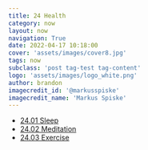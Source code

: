 ```yaml
---
title: 24 Health
category: now
layout: now
navigation: True
date: 2022-04-17 10:18:00
cover: 'assets/images/cover8.jpg'
tags: now
subclass: 'post tag-test tag-content'
logo: 'assets/images/logo_white.png'
author: brandon
imagecredit_id: '@markusspiske'
imagecredit_name: 'Markus Spiske'
---
```

- <a href="{{ site.baseurl }}notes/24.01-Sleep">24.01 Sleep</a>
- <a href="{{ site.baseurl }}notes/24.02-Meditation">24.02 Meditation</a>
- <a href="{{ site.baseurl }}notes/24.03-Exercise">24.03 Exercise</a>
